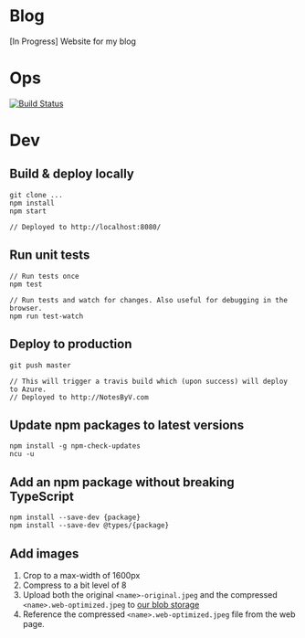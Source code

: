 # Blog

[In Progress] Website for my blog

# Ops

[![Build Status](https://travis-ci.org/vivmaha/blog.svg?branch=master)](https://travis-ci.org/vivmaha/blog)

# Dev

## Build & deploy locally

    git clone ...
    npm install
    npm start

    // Deployed to http://localhost:8080/

## Run unit tests

    // Run tests once
    npm test

    // Run tests and watch for changes. Also useful for debugging in the browser.
    npm run test-watch

## Deploy to production

    git push master

    // This will trigger a travis build which (upon success) will deploy to Azure. 
    // Deployed to http://NotesByV.com

## Update npm packages to latest versions

    npm install -g npm-check-updates
    ncu -u

## Add an npm package without breaking TypeScript 

    npm install --save-dev {package}
    npm install --save-dev @types/{package}

## Add images

1. Crop to a max-width of 1600px
2. Compress to a bit level of 8
3. Upload both the original `<name>-original.jpeg` and the compressed `<name>.web-optimized.jpeg` to [our blob storage](https://notesbyvmedia.blob.core.windows.net/images)
4. Reference the compressed `<name>.web-optimized.jpeg` file from the web page.
